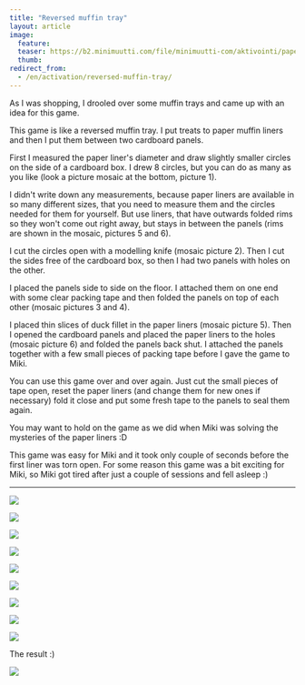 ```yaml
---
title: "Reversed muffin tray"
layout: article
image:
  feature:
  teaser: https://b2.minimuutti.com/file/minimuutti-com/aktivointi/paperikuplat/DS04272_-245px.jpg
  thumb:
redirect_from:
  - /en/activation/reversed-muffin-tray/
---
```


As I was shopping, I drooled over some muffin trays and came up with an idea for this game.

This game is like a reversed muffin tray. I put treats to paper muffin liners and then I put them between two cardboard panels.

First I measured the paper liner's diameter and draw slightly smaller circles on the side of a cardboard box. I drew 8 circles, but you can do as many as you like (look a picture mosaic at the bottom, picture 1).

I didn't write down any measurements, because paper liners are available in so many different sizes, that you need to measure them and the circles needed for them for yourself. But use liners, that have outwards folded rims so they won't come out right away, but stays in between the panels (rims are shown in the mosaic, pictures 5 and 6).

I cut the circles open with a modelling knife (mosaic picture 2). Then I cut the sides free of the cardboard box, so then I had two panels with holes on the other.

I placed the panels side to side on the floor. I attached them on one end with some clear packing tape and then folded the panels on top of each other (mosaic pictures 3 and 4).

I placed thin slices of duck fillet in the paper liners (mosaic picture 5). Then I opened the cardboard panels and placed the paper liners to the holes (mosaic picture 6) and folded the panels back shut. I attached the panels together with a few small pieces of packing tape before I gave the game to Miki.

You can use this game over and over again. Just cut the small pieces of tape open, reset the paper liners (and change them for new ones if necessary) fold it close and put some fresh tape to the panels to seal them again.

You may want to hold on the game as we did when Miki was solving the mysteries of the paper liners :D

This game was easy for Miki and it took only couple of seconds before the first liner was torn open. For some reason this game was a bit exciting for Miki, so Miki got tired after just a couple of sessions and fell asleep :)

---

[![](https://b2.minimuutti.com/file/minimuutti-com/aktivointi/paperikuplat/DS04270-800px.jpg)](https://dl.dropboxusercontent.com/sh/ea1wtnz7z734o12/AACB98oSrzFsHBNTetVL_teva/aktivointi/paperikuplat/DS04270.jpg)

[![](https://b2.minimuutti.com/file/minimuutti-com/aktivointi/paperikuplat/DS04272_-800px.jpg)](https://dl.dropboxusercontent.com/sh/ea1wtnz7z734o12/AAASyqmOW0wkT8HhyA1-v9Ooa/aktivointi/paperikuplat/DS04272_.jpg)

[![](https://b2.minimuutti.com/file/minimuutti-com/aktivointi/paperikuplat/DS04286-800px.jpg)](https://dl.dropboxusercontent.com/sh/ea1wtnz7z734o12/AABiM9uEPcJKwBch7BAcaiHQa/aktivointi/paperikuplat/DS04286.jpg)

[![](https://b2.minimuutti.com/file/minimuutti-com/aktivointi/paperikuplat/DS04288-800px.jpg)](https://dl.dropboxusercontent.com/sh/ea1wtnz7z734o12/AACTzoKKrAGOIJ1f9SFM-63Ga/aktivointi/paperikuplat/DS04288.jpg)

[![](https://b2.minimuutti.com/file/minimuutti-com/aktivointi/paperikuplat/DS04295-800px.jpg)](https://dl.dropboxusercontent.com/sh/ea1wtnz7z734o12/AAA21ykBLjw-8qGSHztHajYNa/aktivointi/paperikuplat/DS04295.jpg)

[![](https://b2.minimuutti.com/file/minimuutti-com/aktivointi/paperikuplat/DS04296-800px.jpg)](https://dl.dropboxusercontent.com/sh/ea1wtnz7z734o12/AABpOrP1EiaaA_0jv4pbq8EAa/aktivointi/paperikuplat/DS04296.jpg)

[![](https://b2.minimuutti.com/file/minimuutti-com/aktivointi/paperikuplat/DS04345-800px.jpg)](https://dl.dropboxusercontent.com/sh/ea1wtnz7z734o12/AACh85_5vEf1nO_gf6P3lW6Oa/aktivointi/paperikuplat/DS04345.jpg)

[![](https://b2.minimuutti.com/file/minimuutti-com/aktivointi/paperikuplat/Kollaasi_paperikuplat-800px.jpg)](https://dl.dropboxusercontent.com/sh/ea1wtnz7z734o12/AADROXKRBsZU-pD0-AH_f2cea/aktivointi/paperikuplat/Kollaasi_paperikuplat.jpg)

[![](https://b2.minimuutti.com/file/minimuutti-com/aktivointi/paperikuplat/DS04264-800px.jpg)](https://dl.dropboxusercontent.com/sh/ea1wtnz7z734o12/AADYHqupe7jqcc1XFQ1ZdgWma/aktivointi/paperikuplat/DS04264.jpg)

The result :)

[![](https://b2.minimuutti.com/file/minimuutti-com/aktivointi/paperikuplat/DS04390-800px.jpg)](https://dl.dropboxusercontent.com/sh/ea1wtnz7z734o12/AAAzKB-vXRzuj8cZ7kw815jaa/aktivointi/paperikuplat/DS04390.jpg)